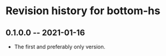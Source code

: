 # Revision history for bottom-hs

## 0.1.0.0 -- 2021-01-16

* The first and preferably only version.
